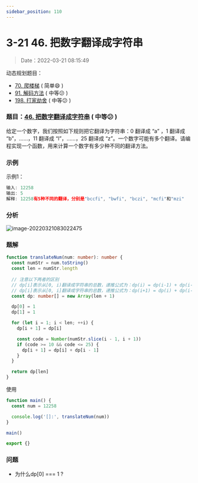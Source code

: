 ```yaml
---
sidebar_position: 110
---
```


# 3-21 46. 把数字翻译成字符串

> Date：2022-03-21 08:15:49

动态规划题目：

- [70. 爬楼梯](https://leetcode-cn.com/problems/climbing-stairs/) ( 简单:smile: ) 
- [91. 解码方法](https://leetcode-cn.com/problems/decode-ways/) ( 中等:confused: ) 
- [198. 打家劫舍](https://leetcode-cn.com/problems/house-robber/) ( 中等:confused: ) 



### 题目：[46. 把数字翻译成字符串](https://leetcode-cn.com/problems/ba-shu-zi-fan-yi-cheng-zi-fu-chuan-lcof/) ( 中等:confused: ) 

给定一个数字，我们按照如下规则把它翻译为字符串：0 翻译成 “a” ，1 翻译成 “b”，……，11 翻译成 “l”，……，25 翻译成 “z”。一个数字可能有多个翻译。请编程实现一个函数，用来计算一个数字有多少种不同的翻译方法。

### 示例

示例1：

```ts
输入: 12258
输出: 5
解释: 12258有5种不同的翻译，分别是"bccfi", "bwfi", "bczi", "mcfi"和"mzi"
```

### 分析

![image-20220321083022475](https://gitee.com/nahaohao/pic-upload/raw/master/img/image-20220321083022475.png)

### 题解

```ts
function translateNum(num: number): number {
  const numStr = num.toString()
  const len = numStr.length
  
  // 注意以下两者的区别
  // dp[i]表示从[0, i)翻译成字符串的总数，递推公式为：dp(i) = dp(i-1) + dp(i-2)(nums[(i-1), i] 可以翻译)
  // dp[i]表示从[0, i]翻译成字符串的总数，递推公式为：dp(i+1) = dp(i) + dp(i-1)(nums[(i), i+1] 可以翻译)
  const dp: number[] = new Array(len + 1)

  dp[0] = 1
  dp[1] = 1

  for (let i = 1; i < len; ++i) {
    dp[i + 1] = dp[i]

    const code = Number(numStr.slice(i - 1, i + 1))
    if (code >= 10 && code <= 25) {
      dp[i + 1] = dp[i] + dp[i - 1]
    }
  }

  return dp[len]
}
```

使用

```ts
function main() {
  const num = 12258

  console.log('[]:', translateNum(num))
}

main()

export {}
```

### 问题

- 为什么dp[0] === 1 ?


